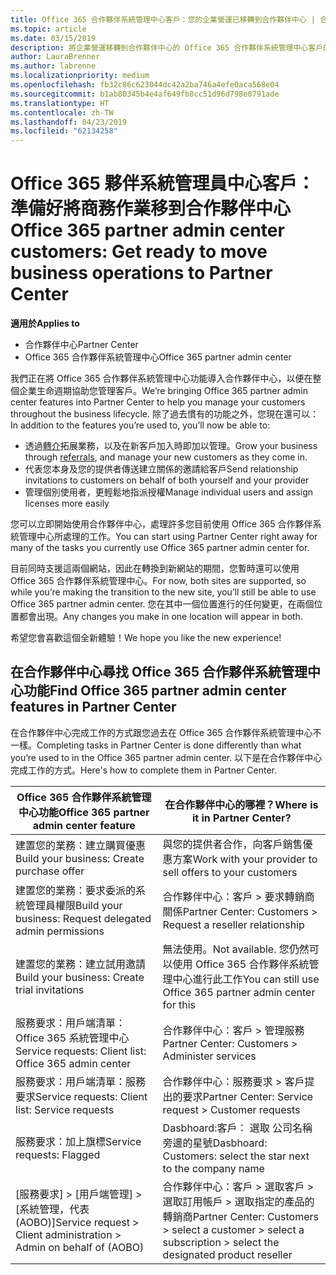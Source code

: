 ```yaml
---
title: Office 365 合作夥伴系統管理中心客戶：您的企業營運已移轉到合作夥伴中心 | 合作夥伴中心
ms.topic: article
ms.date: 03/15/2019
description: 將企業營運移轉到合作夥伴中心的 Office 365 合作夥伴系統管理中心客戶的重要考量
author: LauraBrenner
ms.author: labrenne
ms.localizationpriority: medium
ms.openlocfilehash: fb32c86c623044dc42a2ba746a4efe0aca568e04
ms.sourcegitcommit: b1ab80345b4e4af649fb8cc51d96d798e0791ade
ms.translationtype: HT
ms.contentlocale: zh-TW
ms.lasthandoff: 04/23/2019
ms.locfileid: "62134258"
---
```

# <a name="office-365-partner-admin-center-customers-get-ready-to-move-business-operations-to-partner-center"></a><span data-ttu-id="33716-103">Office 365 夥伴系統管理員中心客戶：準備好將商務作業移到合作夥伴中心</span><span class="sxs-lookup"><span data-stu-id="33716-103">Office 365 partner admin center customers: Get ready to move business operations to Partner Center</span></span>

<span data-ttu-id="33716-104">**適用於**</span><span class="sxs-lookup"><span data-stu-id="33716-104">**Applies to**</span></span> 

- <span data-ttu-id="33716-105">合作夥伴中心</span><span class="sxs-lookup"><span data-stu-id="33716-105">Partner Center</span></span>
- <span data-ttu-id="33716-106">Office 365 合作夥伴系統管理中心</span><span class="sxs-lookup"><span data-stu-id="33716-106">Office 365 partner admin center</span></span>

<span data-ttu-id="33716-107">我們正在將 Office 365 合作夥伴系統管理中心功能導入合作夥伴中心，以便在整個企業生命週期協助您管理客戶。</span><span class="sxs-lookup"><span data-stu-id="33716-107">We’re bringing Office 365 partner admin center features into Partner Center to help you manage your customers throughout the business lifecycle.</span></span> <span data-ttu-id="33716-108">除了過去慣有的功能之外，您現在還可以：</span><span class="sxs-lookup"><span data-stu-id="33716-108">In addition to the features you’re used to, you’ll now be able to:</span></span> 

*  <span data-ttu-id="33716-109">透過[轉介](referrals.md)拓展業務，以及在新客戶加入時即加以管理。</span><span class="sxs-lookup"><span data-stu-id="33716-109">Grow your business through [referrals](referrals.md), and manage your new customers as they come in.</span></span>
*  <span data-ttu-id="33716-110">代表您本身及您的提供者傳送建立關係的邀請給客戶</span><span class="sxs-lookup"><span data-stu-id="33716-110">Send relationship invitations to customers on behalf of both yourself and your provider</span></span>
*  <span data-ttu-id="33716-111">管理個別使用者，更輕鬆地指派授權</span><span class="sxs-lookup"><span data-stu-id="33716-111">Manage individual users and assign licenses more easily</span></span>

<span data-ttu-id="33716-112">您可以立即開始使用合作夥伴中心，處理許多您目前使用 Office 365 合作夥伴系統管理中心所處理的工作。</span><span class="sxs-lookup"><span data-stu-id="33716-112">You can start using Partner Center right away for many of the tasks you currently use Office 365 partner admin center for.</span></span> 

<span data-ttu-id="33716-113">目前同時支援這兩個網站，因此在轉換到新網站的期間，您暫時還可以使用 Office 365 合作夥伴系統管理中心。</span><span class="sxs-lookup"><span data-stu-id="33716-113">For now, both sites are supported, so while you’re making the transition to the new site, you’ll still be able to use Office 365 partner admin center.</span></span> <span data-ttu-id="33716-114">您在其中一個位置進行的任何變更，在兩個位置都會出現。</span><span class="sxs-lookup"><span data-stu-id="33716-114">Any changes you make in one location will appear in both.</span></span>

<span data-ttu-id="33716-115">希望您會喜歡這個全新體驗！</span><span class="sxs-lookup"><span data-stu-id="33716-115">We hope you like the new experience!</span></span>

## <a name="find-office-365-partner-admin-center-features-in-partner-center"></a><span data-ttu-id="33716-116">在合作夥伴中心尋找 Office 365 合作夥伴系統管理中心功能</span><span class="sxs-lookup"><span data-stu-id="33716-116">Find Office 365 partner admin center features in Partner Center</span></span>

<span data-ttu-id="33716-117">在合作夥伴中心完成工作的方式跟您過去在 Office 365 合作夥伴系統管理中心不一樣。</span><span class="sxs-lookup"><span data-stu-id="33716-117">Completing tasks in Partner Center is done differently than what you’re used to in the Office 365 partner admin center.</span></span> <span data-ttu-id="33716-118">以下是在合作夥伴中心完成工作的方式。</span><span class="sxs-lookup"><span data-stu-id="33716-118">Here's how to complete them in Partner Center.</span></span>

| <span data-ttu-id="33716-119">Office 365 合作夥伴系統管理中心功能</span><span class="sxs-lookup"><span data-stu-id="33716-119">Office 365 partner admin center feature</span></span>                       | <span data-ttu-id="33716-120">在合作夥伴中心的哪裡？</span><span class="sxs-lookup"><span data-stu-id="33716-120">Where is it in Partner Center?</span></span> | 
|   -----------------------------------------------  | -------------- |
| <span data-ttu-id="33716-121">建置您的業務：建立購買優惠</span><span class="sxs-lookup"><span data-stu-id="33716-121">Build your business: Create purchase offer</span></span> | <span data-ttu-id="33716-122">與您的提供者合作，向客戶銷售優惠方案</span><span class="sxs-lookup"><span data-stu-id="33716-122">Work with your provider to sell offers to your customers</span></span> |
| <span data-ttu-id="33716-123">建置您的業務：要求委派的系統管理員權限</span><span class="sxs-lookup"><span data-stu-id="33716-123">Build your business: Request delegated admin permissions</span></span> | <span data-ttu-id="33716-124">合作夥伴中心：客戶 > 要求轉銷商關係</span><span class="sxs-lookup"><span data-stu-id="33716-124">Partner Center: Customers > Request a reseller relationship</span></span> |
| <span data-ttu-id="33716-125">建置您的業務：建立試用邀請</span><span class="sxs-lookup"><span data-stu-id="33716-125">Build your business: Create trial invitations</span></span> | <span data-ttu-id="33716-126">無法使用。</span><span class="sxs-lookup"><span data-stu-id="33716-126">Not available.</span></span> <span data-ttu-id="33716-127">您仍然可以使用 Office 365 合作夥伴系統管理中心進行此工作</span><span class="sxs-lookup"><span data-stu-id="33716-127">You can still use Office 365 partner admin center for this</span></span> |
| <span data-ttu-id="33716-128">服務要求：用戶端清單：Office 365 系統管理中心</span><span class="sxs-lookup"><span data-stu-id="33716-128">Service requests: Client list: Office 365 admin center</span></span> | <span data-ttu-id="33716-129">合作夥伴中心：客戶 > 管理服務</span><span class="sxs-lookup"><span data-stu-id="33716-129">Partner Center: Customers > Administer services</span></span> |
| <span data-ttu-id="33716-130">服務要求：用戶端清單：服務要求</span><span class="sxs-lookup"><span data-stu-id="33716-130">Service requests: Client list: Service requests</span></span> | <span data-ttu-id="33716-131">合作夥伴中心：服務要求 > 客戶提出的要求</span><span class="sxs-lookup"><span data-stu-id="33716-131">Partner Center: Service request > Customer requests</span></span> |
| <span data-ttu-id="33716-132">服務要求：加上旗標</span><span class="sxs-lookup"><span data-stu-id="33716-132">Service requests: Flagged</span></span> | <span data-ttu-id="33716-133">Dasbhoard:客戶： 選取 公司名稱旁邊的星號</span><span class="sxs-lookup"><span data-stu-id="33716-133">Dasbhoard: Customers: select the star next to the company name</span></span> |
| <span data-ttu-id="33716-134">[服務要求] > [用戶端管理] > [系統管理，代表 (AOBO)]</span><span class="sxs-lookup"><span data-stu-id="33716-134">Service request > Client administration > Admin on behalf of (AOBO)</span></span> | <span data-ttu-id="33716-135">合作夥伴中心：客戶 > 選取客戶 > 選取訂用帳戶 > 選取指定的產品的轉銷商</span><span class="sxs-lookup"><span data-stu-id="33716-135">Partner Center: Customers > select a customer > select a subscription > select the designated product reseller</span></span> |

